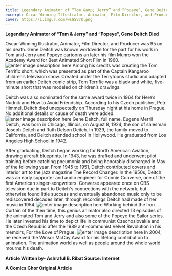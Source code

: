 ```yaml
---
title: Legendary Animator of “Tom &amp; Jerry” and “Popeye”, Gene Deitch Died
excerpt: Oscar-Winning Illustrator, Animator, Film Director, and Producer was 95 on his death. Gene Deitch was known worldwide for the part for his work in Tom and Jerry and Popeye cartoons an later his film Munro won the Academy Award for Best Animated Short Film in 1960. 
cover: https://i.imgur.com/wsGSV7K.png
---
```


**Legendary Animator of “Tom & Jerry” and “Popeye”, Gene Deitch Died**

Oscar-Winning Illustrator, Animator, Film Director, and Producer was 95 on his death. 
Gene Deitch was known worldwide for the part for his work in Tom and Jerry and Popeye cartoons an later his film Munro won the Academy Award for Best Animated Short Film in 1960. 
![enter image description here](https://i.imgur.com/wsGSV7K.png)
Among his credits was creating the Tom Terrific short, which was presented as part of the Captain Kangaroo children’s television show. Created under the Terrytoons studio and adapted from an earlier Deitch comic strip, Tom Terrific was a black and white, five-minute short that was modeled on children’s drawings.

 Deitch was also nominated for the same award twice in 1964 for Here’s Nudnik and How to Avoid Friendship. 
According to his Czech publisher, Petr Himmel, Deitch died unexpectedly on Thursday night at his home in Prague.  No additional details or cause of death were added. 
![enter image description here](https://i.imgur.com/4a5AkWc.png)
Gene Deitch, full name, Eugene Merril Deitch, was born in Chicago, Illinois, on August 8, 1924, the son of salesman Joseph Deitch and Ruth Delson Deitch. In 1929, the family moved to California, and Deitch attended school in Hollywood. He graduated from Los Angeles High School in 1942.

After graduating, Deitch began working for North American Aviation, drawing aircraft blueprints. In 1943, he was drafted and underwent pilot training before catching pneumonia and being honorably discharged in May of the following year. From 1945 to 1951, Deitch contributed covers and interior art to the jazz magazine The Record Changer. In the 1950s, Deitch was an early supporter and audio engineer for Connie Converse, one of the first American singer-songwriters. Converse appeared once on CBS television due in part to Deitch's connections with the network, but otherwise found little success and eventually abandoned music only to be rediscovered decades later, through recordings Deitch had made of her music in 1954.
![enter image description here](https://i.imgur.com/fF9lKaC.png)
Working behind the Iron Curtain of the then time, this genius animator also directed 13 episodes of the animated Tom and Jerry and also some of the Popeye the Sailor series. He later invested his time to depict life in communist Czechoslovakia and the Czech Republic after the 1989 anti-communist Velvet Revolution in his memoirs, For the Love of Prague.
![enter image description here](https://i.imgur.com/FZoKUxw.png)
In 2004, he received the Winsor McCay Award for his lifelong contribution to animation.
The animation world as well as people around the whole world mourns his death.
 
**Article Written by- Ashraful B. Ribat
Source: Internet**

**A Comics Ghor Original Article**
